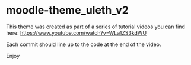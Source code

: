 # moodle-theme_uleth_v2

This theme was created as part of a series of tutorial videos you can find here: https://www.youtube.com/watch?v=WLa1ZS3kdWU

Each commit should line up to the code at the end of the video.

Enjoy
